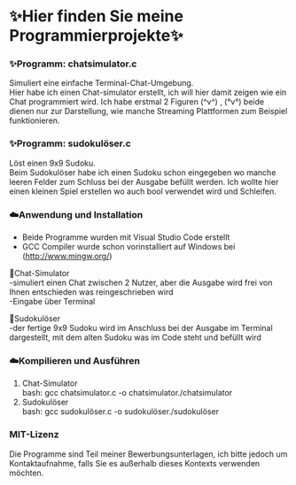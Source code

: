 # ✨Hier finden Sie meine Programmierprojekte✨<br/>

### ✨Programm: chatsimulator.c 

Simuliert eine einfache Terminal-Chat-Umgebung.<br/>
Hier habe ich einen Chat-simulator erstellt, ich will hier damit zeigen wie ein Chat programmiert wird. Ich habe erstmal 2 Figuren (^v^) , (°v°) beide dienen nur zur Darstellung, wie manche Streaming Plattformen zum Beispiel funktionieren.

### ✨Programm: sudokulöser.c 

Löst einen 9x9 Sudoku.<br/>
Beim Sudokulöser habe ich einen Sudoku schon eingegeben wo manche leeren Felder zum Schluss bei der Ausgabe befüllt werden. Ich wollte hier einen kleinen Spiel erstellen wo auch bool verwendet wird und Schleifen.

### ☁️Anwendung und Installation
- Beide Programme wurden mit Visual Studio Code erstellt
- GCC Compiler wurde schon vorinstalliert auf Windows bei (http://www.mingw.org/)


🌱Chat-Simulator<br/>
-simuliert einen Chat zwischen 2 Nutzer, aber die Ausgabe wird frei von Ihnen entschieden was reingeschrieben wird<br/>
-Eingabe über Terminal<br/>

🌱Sudokulöser<br/>
-der fertige 9x9 Sudoku wird im Anschluss bei der Ausgabe im Terminal dargestellt, mit dem alten Sudoku was im Code steht und befüllt wird <br/>


### ☁️Kompilieren und Ausführen
1. Chat-Simulator<br/>
   bash:
   gcc chatsimulator.c -o chatsimulator./chatsimulator
2. Sudokulöser<br/>
   bash:
   gcc sudokulöser.c -o sudokulöser./sudokulöser

### MIT-Lizenz
Die Programme sind Teil meiner Bewerbungsunterlagen, ich bitte jedoch um Kontaktaufnahme, falls Sie es außerhalb dieses Kontexts verwenden möchten.










